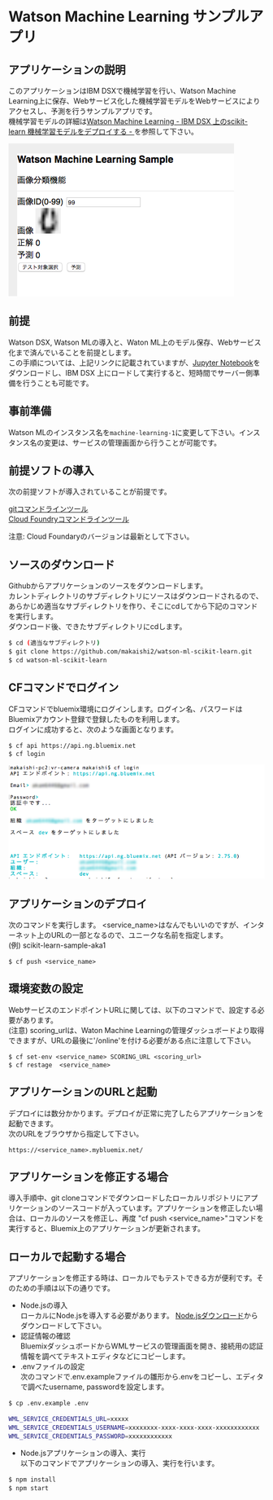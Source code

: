 # Watson Machine Learning サンプルアプリ

## アプリケーションの説明
このアプリケーションはIBM DSXで機械学習を行い、Watson Machine Learning上に保存、Webサービス化した機械学習モデルをWebサービスによりアクセスし、予測を行うサンプルアプリです。  
機械学習モデルの詳細は[Watson Machine Learning - IBM DSX 上のscikit-learn 機械学習モデルをデプロイする -
](https://qiita.com/makaishi2/items/38371d272d752b6e7647)を参照して下さい。

![](readme_images/wml-sample-1.png)  

## 前提
Watson DSX, Watson MLの導入と、Waton ML上のモデル保存、Webサービス化まで済んでいることを前提とします。  
この手順については、上記リンクに記載されていますが、[Jupyter Notebook](https://github.com/makaishi2/watson-ml-scikit-learn/blob/master/notebook/wml-scikit-learn.ipynb)をダウンロードし、IBM DSX 上にロードして実行すると、短時間でサーバー側準備を行うことも可能です。

## 事前準備
Watson MLのインスタンス名を``machine-learning-1``に変更して下さい。インスタンス名の変更は、サービスの管理画面から行うことが可能です。


## 前提ソフトの導入
次の前提ソフトが導入されていることが前提です。

[gitコマンドラインツール][git]  
[Cloud Foundryコマンドラインツール][cloud_foundry]  
  
注意: Cloud Foundaryのバージョンは最新として下さい。 

## ソースのダウンロード
Githubからアプリケーションのソースをダウンロードします。  
カレントディレクトリのサブディレクトリにソースはダウンロードされるので、あらかじめ適当なサブディレクトリを作り、そこにcdしてから下記のコマンドを実行します。  
ダウンロード後、できたサブディレクトリにcdします。
 

```sh
$ cd (適当なサブディレクトリ)
$ git clone https://github.com/makaishi2/watson-ml-scikit-learn.git
$ cd watson-ml-scikit-learn
```

## CFコマンドでログイン
CFコマンドでbluemix環境にログインします。ログイン名、パスワードはBluemixアカウント登録で登録したものを利用します。  
ログインに成功すると、次のような画面となります。  

```
$ cf api https://api.ng.bluemix.net
$ cf login
```

![](readme_images/cf-login.png)  

## アプリケーションのデプロイ

次のコマンドを実行します。
\<service_name\>はなんでもいいのですが、インターネット上のURLの一部となるので、ユニークな名前を指定します。  
(例) scikit-learn-sample-aka1

```
$ cf push <service_name>
```

## 環境変数の設定

WebサービスのエンドポイントURLに関しては、以下のコマンドで、設定する必要があります。  
(注意) scoring_urlは、Waton Machine Learningの管理ダッシュボードより取得できますが、URLの最後に'/online'を付ける必要がある点に注意して下さい。

```
$ cf set-env <service_name> SCORING_URL <scoring_url>
$ cf restage  <service_name>
```

## アプリケーションのURLと起動

デプロイには数分かかります。デプロイが正常に完了したらアプリケーションを起動できます。  
次のURLをブラウザから指定して下さい。

```
https://<service_name>.mybluemix.net/
```

## アプリケーションを修正する場合

導入手順中、git cloneコマンドでダウンロードしたローカルリポジトリにアプリケーションのソースコードが入っています。アプリケーションを修正したい場合は、ローカルのソースを修正し、再度 "cf push \<service_name\>"コマンドを実行すると、Bluemix上のアプリケーションが更新されます。  

## ローカルで起動する場合

アプリケーションを修正する時は、ローカルでもテストできる方が便利です。そのための手順は以下の通りです。

* Node.jsの導入  
ローカルにNode.jsを導入する必要があります。
[Node.jsダウンロード][node_js]からダウンロードして下さい。
* 認証情報の確認  
BluemixダッシュボードからWMLサービスの管理画面を開き、接続用の認証情報を調べてテキストエディタなどにコピーします。
* .envファイルの設定  
次のコマンドで.env.exampleファイルの雛形から.envをコピーし、エディタで調べたusername, passwordを設定します。

```sh
$ cp .env.example .env
```

```sh
WML_SERVICE_CREDENTIALS_URL=xxxxx
WML_SERVICE_CREDENTIALS_USERNAME=xxxxxxxx-xxxx-xxxx-xxxx-xxxxxxxxxxxx
WML_SERVICE_CREDENTIALS_PASSWORD=xxxxxxxxxxxx
```

* Node.jsアプリケーションの導入、実行  
以下のコマンドでアプリケーションの導入、実行を行います。

```sh
$ npm install
$ npm start
```

[cloud_foundry]: https://github.com/cloudfoundry/cli#downloads
[git]: https://git-scm.com/downloads
[sign_up]: https://bluemix.net/registration
[node_js]: https://nodejs.org/ja/download/
 
